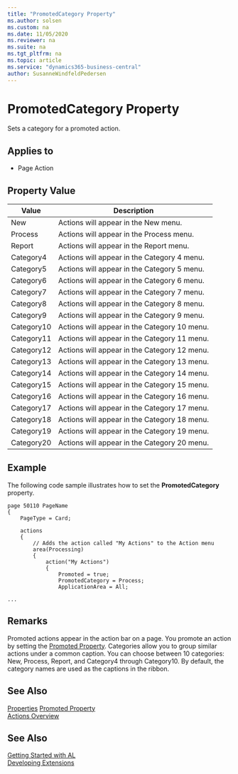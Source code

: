 ```yaml
---
title: "PromotedCategory Property"
ms.author: solsen
ms.custom: na
ms.date: 11/05/2020
ms.reviewer: na
ms.suite: na
ms.tgt_pltfrm: na
ms.topic: article
ms.service: "dynamics365-business-central"
author: SusanneWindfeldPedersen
---
```

[//]: # (START>DO_NOT_EDIT)
[//]: # (IMPORTANT:Do not edit any of the content between here and the END>DO_NOT_EDIT.)
[//]: # (Any modifications should be made in the .xml files in the ModernDev repo.)
# PromotedCategory Property
Sets a category for a promoted action.

## Applies to
-   Page Action

## Property Value

|Value|Description|
|-----------|---------------------------------------|
|New|Actions will appear in the New menu.|
|Process|Actions will appear in the Process menu.|
|Report|Actions will appear in the Report menu.|
|Category4|Actions will appear in the Category 4 menu.|
|Category5|Actions will appear in the Category 5 menu.|
|Category6|Actions will appear in the Category 6 menu.|
|Category7|Actions will appear in the Category 7 menu.|
|Category8|Actions will appear in the Category 8 menu.|
|Category9|Actions will appear in the Category 9 menu.|
|Category10|Actions will appear in the Category 10 menu.|
|Category11|Actions will appear in the Category 11 menu.|
|Category12|Actions will appear in the Category 12 menu.|
|Category13|Actions will appear in the Category 13 menu.|
|Category14|Actions will appear in the Category 14 menu.|
|Category15|Actions will appear in the Category 15 menu.|
|Category16|Actions will appear in the Category 16 menu.|
|Category17|Actions will appear in the Category 17 menu.|
|Category18|Actions will appear in the Category 18 menu.|
|Category19|Actions will appear in the Category 19 menu.|
|Category20|Actions will appear in the Category 20 menu.|
[//]: # (IMPORTANT: END>DO_NOT_EDIT)

## Example

The following code sample illustrates how to set the **PromotedCategory** property.

```AL
page 50110 PageName
{
    PageType = Card;

    actions
    {
        // Adds the action called "My Actions" to the Action menu 
        area(Processing)
        {
            action("My Actions")
            {
                Promoted = true;
                PromotedCategory = Process;
                ApplicationArea = All;

...
```
  
## Remarks

Promoted actions appear in the action bar on a page. You promote an action by setting the [Promoted Property](devenv-promoted-property.md). Categories allow you to group similar actions under a common caption. You can choose between 10 categories: New, Process, Report, and Category4 through Category10. By default, the category names are used as the captions in the ribbon. <!--For information about changing the captions, see [How to: Define Promoted Action Categories Captions for the Ribbon](How-to-Define-Promoted-Action-Categories-Captions-for-the-Ribbon.md).  -->
  
## See Also  

[Properties](devenv-properties.md)
[Promoted Property](devenv-promoted-property.md)  
[Actions Overview](../devenv-actions-overview.md)  

## See Also  
[Getting Started with AL](../devenv-get-started.md)  
[Developing Extensions](../devenv-dev-overview.md)  